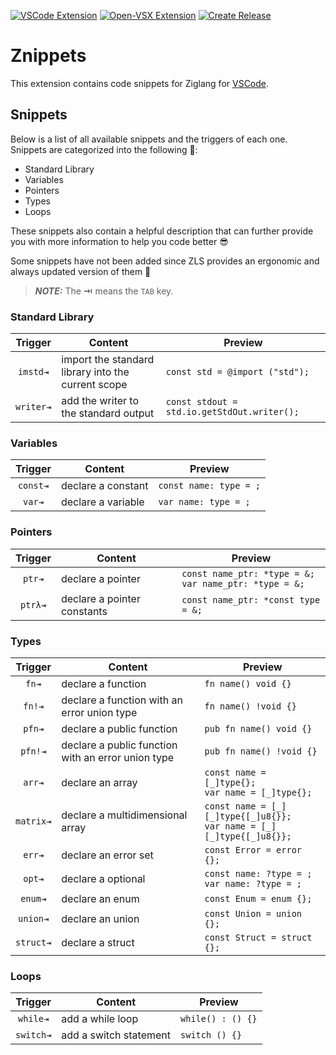 [![VSCode Extension](https://img.shields.io/badge/VSCode-Extension-blue)](https://marketplace.visualstudio.com/items?itemName=levrotech.zig-znippets)
[![Open-VSX Extension](https://img.shields.io/badge/Open--VSX-Extension-purple)](https://open-vsx.org/extension/levrotech/zig-znippets)
[![Create Release](https://github.com/levrotech/zig-znippets/actions/workflows/release.yaml/badge.svg)](https://github.com/levrotech/zig-znippets/actions/workflows/release.yaml)

# Znippets

This extension contains code snippets for Ziglang for [VSCode][code].

## Snippets

Below is a list of all available snippets and the triggers of each one. Snippets are categorized into the following 📑:

- Standard Library
- Variables
- Pointers
- Types
- Loops

These snippets also contain a helpful description that can further provide you with more information to help you code better 😎

Some snippets have not been added since ZLS provides an ergonomic and always updated version of them 💪

> **_NOTE:_**  The **⇥** means the `TAB` key.

### Standard Library

| Trigger  | Content | Preview |
| :-------: | ------- | -------- |
| `imstd⇥`   | import the standard library into the current scope | `const std = @import ("std");` |
| `writer⇥`   | add the writer to the standard output | `const stdout = std.io.getStdOut.writer();` |

### Variables

| Trigger  | Content | Preview |
| :-------: | ------- | -------- |
| `const⇥`   | declare a constant | `const name: type = ;` |
| `var⇥`   | declare a variable | `var name: type = ;` |

### Pointers

| Trigger  | Content | Preview |
| :-------: | ------- | -------- |
| `ptr⇥`   | declare a pointer | `const name_ptr: *type = &;` <br> `var name_ptr: *type = &;` |
| `ptrλ⇥`   | declare a pointer constants | `const name_ptr: *const type = &;` |

### Types

| Trigger  | Content | Preview |
| :-------: | ------- | -------- |
| `fn⇥`   | declare a function | `fn name() void {}` |
| `fn!⇥`   | declare a function with an error union type | `fn name() !void {}` |
| `pfn⇥`   | declare a public function | `pub fn name() void {}` |
| `pfn!⇥`   | declare a public function with an error union type | `pub fn name() !void {}` |
| `arr⇥`   | declare an array | `const name = [_]type{};` <br> `var name = [_]type{};` |
| `matrix⇥`   | declare a multidimensional array | `const name = [_][_]type{[_]u8{}};` <br> `var name = [_][_]type{[_]u8{}};` |
| `err⇥`   | declare an error set | `const Error = error {};` |
| `opt⇥`   | declare a optional | `const name: ?type = ;` <br> `var name: ?type = ;` |
| `enum⇥`   | declare an enum | `const Enum = enum {};` |
| `union⇥`   | declare an union | `const Union = union {};` |
| `struct⇥`   | declare a struct | `const Struct = struct {};` |

### Loops

| Trigger  | Content | Preview |
| :-------: | ------- | -------- |
| `while⇥`   | add a while loop | `while() : () {}` |
| `switch⇥`   | add a switch statement | `switch () {}` |

[code]: https://code.visualstudio.com/

